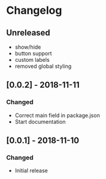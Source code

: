 # Changelog
## Unreleased
- show/hide
- button support
- custom labels
- removed global styling

## [0.0.2] - 2018-11-11
### Changed
- Correct main field in package.json
- Start documentation

## [0.0.1] - 2018-11-10
### Changed
- Initial release
